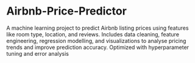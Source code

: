 # Airbnb-Price-Predictor
A machine learning project to predict Airbnb listing prices using features like room type, location, and reviews. Includes data cleaning, feature engineering, regression modelling, and visualizations to analyse pricing trends and improve prediction accuracy. Optimized with hyperparameter tuning and error analysis
